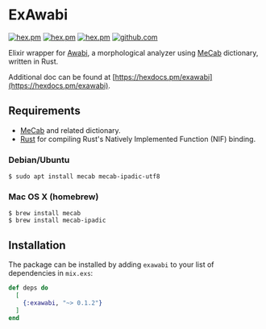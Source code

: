 # ExAwabi

<!-- MDOC !-->

[![hex.pm](https://img.shields.io/hexpm/v/exawabi.svg)](https://hex.pm/packages/exawabi)
[![hex.pm](https://img.shields.io/hexpm/dt/exawabi.svg)](https://hex.pm/packages/exawabi)
[![hex.pm](https://img.shields.io/hexpm/l/exawabi.svg)](https://hex.pm/packages/exawabi)
[![github.com](https://img.shields.io/github/last-commit/nakagami/exawabi.svg)](https://github.com/nakagami/exawabi/commits/master)

Elixir wrapper for [Awabi](https://github.com/nakagami/awabi), a morphological
analyzer using [MeCab](https://en.wikipedia.org/wiki/MeCab) dictionary, written
in Rust.

Additional doc can be found at [https://hexdocs.pm/exawabi](https://hexdocs.pm/exawabi).

## Requirements

- [MeCab](https://taku910.github.io/mecab/) and related dictionary.
- [Rust](https://www.rust-lang.org/tools/install) for compiling Rust's Natively Implemented Function (NIF) binding.

### Debian/Ubuntu
```
$ sudo apt install mecab mecab-ipadic-utf8
```

### Mac OS X (homebrew)
```
$ brew install mecab
$ brew install mecab-ipadic
```

## Installation

The package can be installed by adding `exawabi` to your list of dependencies
in `mix.exs`:

```elixir
def deps do
  [
    {:exawabi, "~> 0.1.2"}
  ]
end
```
